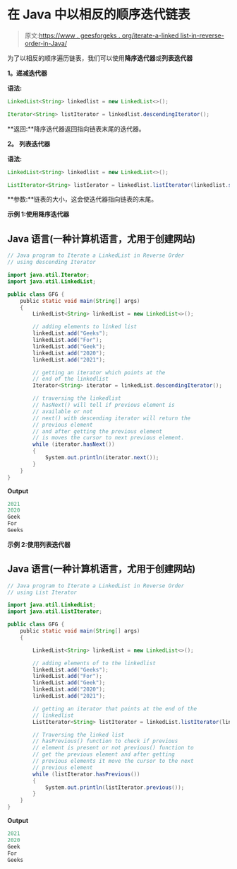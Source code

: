 # 在 Java 中以相反的顺序迭代链表

> 原文:[https://www . geesforgeks . org/iterate-a-linked list-in-reverse-order-in-Java/](https://www.geeksforgeeks.org/iterate-a-linkedlist-in-reverse-order-in-java/)

为了以相反的顺序遍历链表，我们可以使用**降序迭代器**或**列表迭代器**

**1。递减迭代器**

**语法:**

```java
LinkedList<String> linkedlist = new LinkedList<>();

Iterator<String> listIterator = linkedlist.descendingIterator();
```

**返回:**降序迭代器返回指向链表末尾的迭代器。

**2。** **列表迭代器**

**语法:**

```java
LinkedList<String> linkedlist = new LinkedList<>();

ListIterator<String> listIerator = linkedlist.listIterator(linkedlist.size());
```

**参数:**链表的大小，这会使迭代器指向链表的末尾。

**示例 1:使用降序迭代器**

## Java 语言(一种计算机语言，尤用于创建网站)

```java
// Java program to Iterate a LinkedList in Reverse Order
// using descending Iterator

import java.util.Iterator;
import java.util.LinkedList;

public class GFG {
    public static void main(String[] args)
    {
        LinkedList<String> linkedList = new LinkedList<>();

        // adding elements to linked list
        linkedList.add("Geeks");
        linkedList.add("For");
        linkedList.add("Geek");
        linkedList.add("2020");
        linkedList.add("2021");

        // getting an iterator which points at the
        // end of the linkedlist
        Iterator<String> iterator = linkedList.descendingIterator();

        // traversing the linkedlist
        // hasNext() will tell if previous element is
        // available or not
        // next() with descending iterator will return the
        // previous element
        // and after getting the previous element
        // is moves the cursor to next previous element.
        while (iterator.hasNext()) 
        {
            System.out.println(iterator.next());
        }
    }
}
```

**Output**

```java
2021
2020
Geek
For
Geeks

```

**示例 2:使用列表迭代器**

## Java 语言(一种计算机语言，尤用于创建网站)

```java
// Java program to Iterate a LinkedList in Reverse Order
// using List Iterator

import java.util.LinkedList;
import java.util.ListIterator;

public class GFG {
    public static void main(String[] args)
    {

        LinkedList<String> linkedList = new LinkedList<>();

        // adding elements of to the linkedlist
        linkedList.add("Geeks");
        linkedList.add("For");
        linkedList.add("Geek");
        linkedList.add("2020");
        linkedList.add("2021");

        // getting an iterator that points at the end of the
        // linkedlist
        ListIterator<String> listIterator = linkedList.listIterator(linkedList.size());

        // Traversing the linked list
        // hasPrevious() function to check if previous
        // element is present or not previous() function to
        // get the previous element and after getting
        // previous elements it move the cursor to the next
        // previous element
        while (listIterator.hasPrevious())
        {
            System.out.println(listIterator.previous());
        }
    }
}
```

**Output**

```java
2021
2020
Geek
For
Geeks

```
